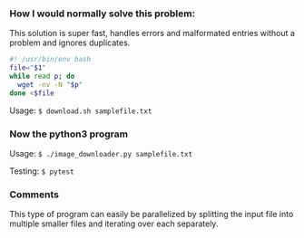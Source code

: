 ### How I would normally solve this problem:

This solution is super fast, handles errors and malformated entries without a problem and ignores duplicates.

```bash
#! /usr/bin/env bash
file="$1"
while read p; do
  wget -nv -N "$p"
done <$file
```

Usage: `$ download.sh samplefile.txt`

### Now the python3 program

Usage:   `$ ./image_downloader.py samplefile.txt`

Testing: `$ pytest `

### Comments

This type of program can easily be parallelized by splitting the input file into multiple smaller files
and iterating over each separately.